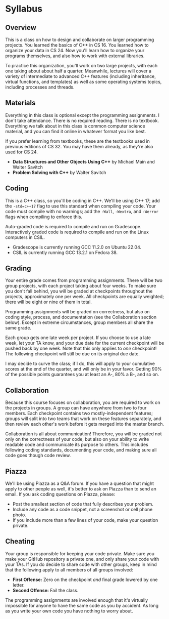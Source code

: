 # Syllabus

## Overview

This is a class on how to design and collaborate on larger programming projects.
You learned the basics of C++ in CS 16. You learned how to organize your data in
CS 24.  Now you'll learn how to organize your programs themselves,  and also how
to work with external libraries.

To practice this organization,  you'll work on two large projects, with each one
taking about about half a quarter.  Meanwhile,  lectures will cover a variety of
intermediate to advanced C++ features (including inheritance, virtual functions,
and templates) as well as some operating systems topics, including processes and
threads.


## Materials

Everything in this class is optional except the programming assignments. I don't
take attendance. There is no required reading. There is no textbook.  Everything
we talk  about in this class is  common  computer science  material, and you can
find it online in whatever format you like best.

If you prefer learning from textbooks,  these are the textbooks used in previous
editions of CS 32.  You may have them already, as they're also used for CS 24.

- **Data Structures and Other Objects Using C++** by Michael Main and Walter Savitch
- **Problem Solving with C++** by Walter Savitch


## Coding

This is a C++ class, so you'll be coding in C++.  We'll be using C++ 17; add the
`-std=c++17` flag to use this standard when compiling your code.  Your code must
compile with no warnings;  add the `-Wall`, `-Wextra`, and `-Werror`  flags when
compiling to enforce this.

Auto-graded code  is required to  compile and run  on Gradescope.  Interactively
graded code is required to compile and run on the Linux computers in CSIL.

- Gradescope is currently running GCC 11.2.0 on Ubuntu 22.04.
- CSIL is currently running GCC 13.2.1 on Fedora 38.


## Grading

Your entire grade  comes from  programming assignments.  There will be two group
projects, with each project taking about four weeks. To make sure you don't fall
behind, you will be graded at checkpoints throughout the projects, approximately
one per week.  All checkpoints are equally weighted; there will be eight or nine
of them in total.

Programming assignments will be graded on correctness, but also on coding style,
process,  and documentation  (see the  Collaboration section  below).  Except in
extreme circumstances, group members all share the same grade.

Each group gets one late week per project. If you choose to use a late week, let
your TA know,  and your due date for the current checkpoint  will be pushed back
by one week.  Note that this  only applies to  _one_  checkpoint!  The following
checkpoint will still be due on its original due date.

I may decide  to curve the class;  if I do,  this will apply to your  cumulative
scores at the end of the quarter, and will only be in your favor. Getting 90% of
the possible points guarantees you at least an A-, 80% a B-, and so on.


## Collaboration

Because this  course focuses on collaboration,  you are  required to work on the
projects in groups.  A group can have anywhere from two  to four  members.  Each
checkpoint contains two mostly-independent features;  groups will split into two
teams that work on these features separately,  and then review each other's work
before it gets merged into the master branch.

Collaboration is all about communication! Therefore, you will be graded not only
on the correctness of your code, but also on your ability to write readable code
and communicate its purpose to others. This includes following coding standards,
documenting your code, and making sure all code goes though code review.


## Piazza

We'll be using Piazza as a Q&A forum. If you have a question that might apply to
other people as well, it's better to ask on Piazza than to send an email. If you
ask coding questions on Piazza, please:

- Post the smallest section of code that fully describes your problem.
- Include any code as a code snippet, not a screenshot or cell phone photo.
- If you include more than a few lines of your code, make your question private.


## Cheating

Your group is responsible for keeping your code private. Make sure you make your
GitHub repository a private one, and only share your code with your TAs.  If you
do decide to share code with other groups, keep in mind that the following apply
to all members of all groups involved:

- **First Offense:** Zero on the checkpoint _and_ final grade lowered by one letter.
- **Second Offense:** Fail the class.

The programming assignments  are involved enough that it's  virtually impossible
for anyone  to have the same code as you by accident.  As long as you write your
own code you have nothing to worry about.
